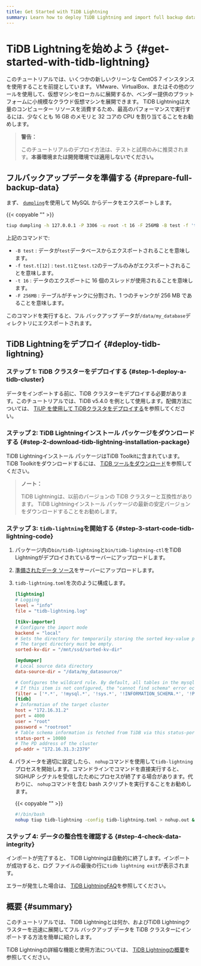 ```yaml
---
title: Get Started with TiDB Lightning
summary: Learn how to deploy TiDB Lightning and import full backup data to TiDB.
---
```


# TiDB Lightningを始めよう {#get-started-with-tidb-lightning}

このチュートリアルでは、いくつかの新しいクリーンな CentOS 7 インスタンスを使用することを前提としています。 VMware、VirtualBox、またはその他のツールを使用して、仮想マシンをローカルに展開するか、ベンダー提供のプラットフォームに小規模なクラウド仮想マシンを展開できます。 TiDB Lightningは大量のコンピューター リソースを消費するため、最高のパフォーマンスで実行するには、少なくとも 16 GB のメモリと 32 コアの CPU を割り当てることをお勧めします。

> **警告：**
>
> このチュートリアルのデプロイ方法は、テストと試用のみに推奨されます。**本番環境または開発環境では適用しないでください。**

## フルバックアップデータを準備する {#prepare-full-backup-data}

まず、 [`dumpling`](/dumpling-overview.md)を使用して MySQL からデータをエクスポートします。

{{< copyable "" >}}

```sh
tiup dumpling -h 127.0.0.1 -P 3306 -u root -t 16 -F 256MB -B test -f 'test.t[12]' -o /data/my_database/
```

上記のコマンドで:

-   `-B test` : データが`test`データベースからエクスポートされることを意味します。
-   `-f test.t[12]` : `test.t1`と`test.t2`のテーブルのみがエクスポートされることを意味します。
-   `-t 16` : データのエクスポートに 16 個のスレッドが使用されることを意味します。
-   `-F 256MB` : テーブルがチャンクに分割され、1 つのチャンクが 256 MB であることを意味します。

このコマンドを実行すると、フル バックアップ データが`/data/my_database`ディレクトリにエクスポートされます。

## TiDB Lightningをデプロイ {#deploy-tidb-lightning}

### ステップ 1: TiDB クラスターをデプロイする {#step-1-deploy-a-tidb-cluster}

データをインポートする前に、TiDB クラスターをデプロイする必要があります。このチュートリアルでは、TiDB v5.4.0 を例として使用します。配備方法については、 [TiUP を使用して TiDBクラスタをデプロイする](/production-deployment-using-tiup.md)を参照してください。

### ステップ 2: TiDB Lightningインストール パッケージをダウンロードする {#step-2-download-tidb-lightning-installation-package}

TiDB Lightningインストール パッケージはTiDB Toolkitに含まれています。 TiDB Toolkitをダウンロードするには、 [TiDB ツールをダウンロード](/download-ecosystem-tools.md)を参照してください。

> **ノート：**
>
> TiDB Lightningは、以前のバージョンの TiDB クラスターと互換性があります。 TiDB Lightningインストール パッケージの最新の安定バージョンをダウンロードすることをお勧めします。

### ステップ 3: <code>tidb-lightning</code>を開始する {#step-3-start-code-tidb-lightning-code}

1.  パッケージ内の`bin/tidb-lightning`と`bin/tidb-lightning-ctl`をTiDB Lightningがデプロイされているサーバーにアップロードします。

2.  [準備されたデータ ソース](#prepare-full-backup-data)をサーバーにアップロードします。

3.  `tidb-lightning.toml`を次のように構成します。

    ```toml
    [lightning]
    # Logging
    level = "info"
    file = "tidb-lightning.log"

    [tikv-importer]
    # Configure the import mode
    backend = "local"
    # Sets the directory for temporarily storing the sorted key-value pairs.
    # The target directory must be empty.
    sorted-kv-dir = "/mnt/ssd/sorted-kv-dir"

    [mydumper]
    # Local source data directory
    data-source-dir = "/data/my_datasource/"

    # Configures the wildcard rule. By default, all tables in the mysql, sys, INFORMATION_SCHEMA, PERFORMANCE_SCHEMA, METRICS_SCHEMA, and INSPECTION_SCHEMA system databases are filtered.
    # If this item is not configured, the "cannot find schema" error occurs when system tables are imported.
    filter = ['*.*', '!mysql.*', '!sys.*', '!INFORMATION_SCHEMA.*', '!PERFORMANCE_SCHEMA.*', '!METRICS_SCHEMA.*', '!INSPECTION_SCHEMA.*']
    [tidb]
    # Information of the target cluster
    host = "172.16.31.2"
    port = 4000
    user = "root"
    password = "rootroot"
    # Table schema information is fetched from TiDB via this status-port.
    status-port = 10080
    # The PD address of the cluster
    pd-addr = "172.16.31.3:2379"
    ```

4.  パラメータを適切に設定したら、 `nohup`コマンドを使用して`tidb-lightning`プロセスを開始します。コマンドラインでコマンドを直接実行すると、SIGHUP シグナルを受信したためにプロセスが終了する場合があります。代わりに、 `nohup`コマンドを含む bash スクリプトを実行することをお勧めします。

    {{< copyable "" >}}

    ```sh
    #!/bin/bash
    nohup tiup tidb-lightning -config tidb-lightning.toml > nohup.out &
    ```

### ステップ 4: データの整合性を確認する {#step-4-check-data-integrity}

インポートが完了すると、 TiDB Lightningは自動的に終了します。インポートが成功すると、ログ ファイルの最後の行に`tidb lightning exit`が表示されます。

エラーが発生した場合は、 [TiDB LightningFAQ](/tidb-lightning/tidb-lightning-faq.md)を参照してください。

## 概要 {#summary}

このチュートリアルでは、 TiDB Lightningとは何か、およびTiDB Lightningクラスターを迅速に展開してフル バックアップ データを TiDB クラスターにインポートする方法を簡単に紹介します。

TiDB Lightningの詳細な機能と使用方法については、 [TiDB Lightningの概要](/tidb-lightning/tidb-lightning-overview.md)を参照してください。
